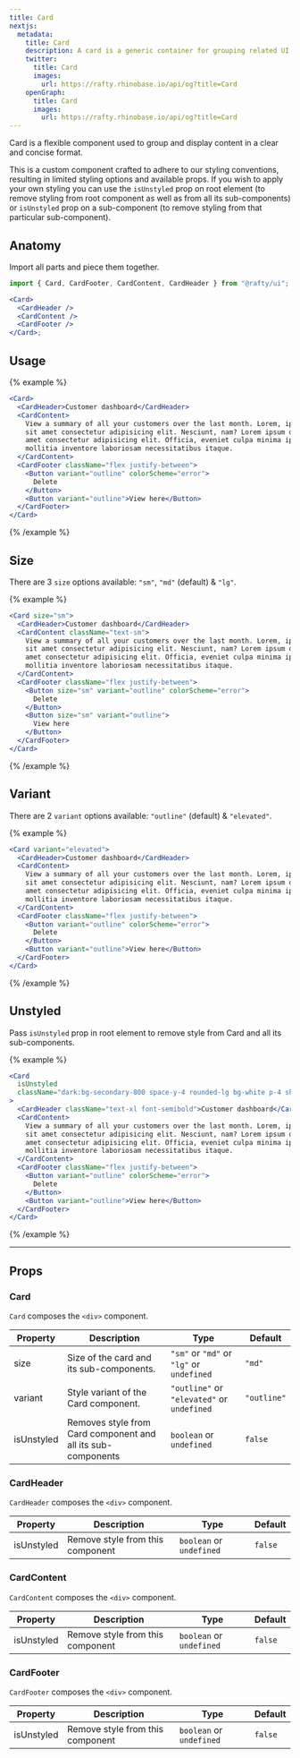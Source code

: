 ```yaml
---
title: Card
nextjs:
  metadata:
    title: Card
    description: A card is a generic container for grouping related UI elements and content.
    twitter:
      title: Card
      images:
        url: https://rafty.rhinobase.io/api/og?title=Card
    openGraph:
      title: Card
      images:
        url: https://rafty.rhinobase.io/api/og?title=Card
---
```


Card is a flexible component used to group and display content in a clear and concise format.

This is a custom component crafted to adhere to our styling conventions, resulting in limited styling options and available props. If you wish to apply your own styling you can use the `isUnstyled` prop on root element (to remove styling from root component as well as from all its sub-components) or `isUnstyled` prop on a sub-component (to remove styling from that particular sub-component).

## Anatomy

Import all parts and piece them together.

```jsx
import { Card, CardFooter, CardContent, CardHeader } from "@rafty/ui";

<Card>
  <CardHeader />
  <CardContent />
  <CardFooter />
</Card>;
```

## Usage

{% example %}

```jsx
<Card>
  <CardHeader>Customer dashboard</CardHeader>
  <CardContent>
    View a summary of all your customers over the last month. Lorem, ipsum dolor
    sit amet consectetur adipisicing elit. Nesciunt, nam? Lorem ipsum dolor sit,
    amet consectetur adipisicing elit. Officia, eveniet culpa minima ipsa rem in
    mollitia inventore laboriosam necessitatibus itaque.
  </CardContent>
  <CardFooter className="flex justify-between">
    <Button variant="outline" colorScheme="error">
      Delete
    </Button>
    <Button variant="outline">View here</Button>
  </CardFooter>
</Card>
```

{% /example %}

## Size

There are 3 `size` options available: `"sm"`, `"md"` (default) & `"lg"`.

{% example %}

```jsx
<Card size="sm">
  <CardHeader>Customer dashboard</CardHeader>
  <CardContent className="text-sm">
    View a summary of all your customers over the last month. Lorem, ipsum dolor
    sit amet consectetur adipisicing elit. Nesciunt, nam? Lorem ipsum dolor sit,
    amet consectetur adipisicing elit. Officia, eveniet culpa minima ipsa rem in
    mollitia inventore laboriosam necessitatibus itaque.
  </CardContent>
  <CardFooter className="flex justify-between">
    <Button size="sm" variant="outline" colorScheme="error">
      Delete
    </Button>
    <Button size="sm" variant="outline">
      View here
    </Button>
  </CardFooter>
</Card>
```

{% /example %}

## Variant

There are 2 `variant` options available: `"outline"` (default) & `"elevated"`.

{% example %}

```jsx
<Card variant="elevated">
  <CardHeader>Customer dashboard</CardHeader>
  <CardContent>
    View a summary of all your customers over the last month. Lorem, ipsum dolor
    sit amet consectetur adipisicing elit. Nesciunt, nam? Lorem ipsum dolor sit,
    amet consectetur adipisicing elit. Officia, eveniet culpa minima ipsa rem in
    mollitia inventore laboriosam necessitatibus itaque.
  </CardContent>
  <CardFooter className="flex justify-between">
    <Button variant="outline" colorScheme="error">
      Delete
    </Button>
    <Button variant="outline">View here</Button>
  </CardFooter>
</Card>
```

{% /example %}

## Unstyled

Pass `isUnstyled` prop in root element to remove style from Card and all its sub-components.

{% example %}

```jsx
<Card
  isUnstyled
  className="dark:bg-secondary-800 space-y-4 rounded-lg bg-white p-4 shadow-md dark:text-white"
>
  <CardHeader className="text-xl font-semibold">Customer dashboard</CardHeader>
  <CardContent>
    View a summary of all your customers over the last month. Lorem, ipsum dolor
    sit amet consectetur adipisicing elit. Nesciunt, nam? Lorem ipsum dolor sit,
    amet consectetur adipisicing elit. Officia, eveniet culpa minima ipsa rem in
    mollitia inventore laboriosam necessitatibus itaque.
  </CardContent>
  <CardFooter className="flex justify-between">
    <Button variant="outline" colorScheme="error">
      Delete
    </Button>
    <Button variant="outline">View here</Button>
  </CardFooter>
</Card>
```

{% /example %}

---

## Props

### Card

`Card` composes the `<div>` component.

| Property   | Description                                                  | Type                                       | Default     |
| ---------- | ------------------------------------------------------------ | ------------------------------------------ | ----------- |
| size       | Size of the card and its sub-components.                     | `"sm"` or `"md"` or `"lg"` or `undefined`  | `"md"`      |
| variant    | Style variant of the Card component.                         | `"outline"` or `"elevated"` or `undefined` | `"outline"` |
| isUnstyled | Removes style from Card component and all its sub-components | `boolean` or `undefined`                   | `false`     |

### CardHeader

`CardHeader` composes the `<div>` component.

| Property   | Description                      | Type                     | Default |
| ---------- | -------------------------------- | ------------------------ | ------- |
| isUnstyled | Remove style from this component | `boolean` or `undefined` | `false` |

### CardContent

`CardContent` composes the `<div>` component.

| Property   | Description                      | Type                     | Default |
| ---------- | -------------------------------- | ------------------------ | ------- |
| isUnstyled | Remove style from this component | `boolean` or `undefined` | `false` |

### CardFooter

`CardFooter` composes the `<div>` component.

| Property   | Description                      | Type                     | Default |
| ---------- | -------------------------------- | ------------------------ | ------- |
| isUnstyled | Remove style from this component | `boolean` or `undefined` | `false` |
